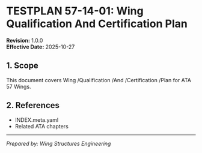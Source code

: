 # TESTPLAN 57-14-01: Wing Qualification And Certification Plan

**Revision:** 1.0.0  
**Effective Date:** 2025-10-27

## 1. Scope
This document covers Wing /Qualification /And /Certification /Plan for ATA 57 Wings.

## 2. References
- INDEX.meta.yaml
- Related ATA chapters

---
*Prepared by: Wing Structures Engineering*
